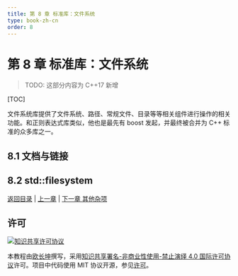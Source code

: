```yaml
---
title: 第 8 章 标准库：文件系统
type: book-zh-cn
order: 8
---
```


# 第 8 章 标准库：文件系统

> TODO: 这部分内容为 C++17 新增

[TOC]

文件系统库提供了文件系统、路径、常规文件、目录等等相关组件进行操作的相关功能。和正则表达式库类似，他也是最先有 boost 发起，并最终被合并为 C++ 标准的众多库之一。

## 8.1 文档与链接



## 8.2 std::filesystem

[返回目录](./toc.md) | [上一章](./07-thread.md) | [下一章 其他杂项](./09-others.md)

## 许可

<a rel="license" href="http://creativecommons.org/licenses/by-nc-nd/4.0/"><img alt="知识共享许可协议" style="border-width:0" src="https://i.creativecommons.org/l/by-nc-nd/4.0/80x15.png" /></a>

本教程由[欧长坤](https://github.com/changkun)撰写，采用[知识共享署名-非商业性使用-禁止演绎 4.0 国际许可协议](http://creativecommons.org/licenses/by-nc-nd/4.0/)许可。项目中代码使用 MIT 协议开源，参见[许可](../../LICENSE)。